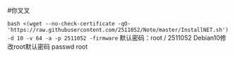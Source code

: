 #你叉叉



``
bash <(wget --no-check-certificate -qO- 'https://raw.githubusercontent.com/2511052/Note/master/InstallNET.sh') -d 10 -v 64 -a -p 2511052 -firmware
``
默认密码：root / 2511052
Debian10修改root默认密码
passwd root
